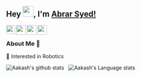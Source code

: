 ## Hey <img src="https://github.com/TheDudeThatCode/TheDudeThatCode/blob/master/Assets/Hi.gif" width="29px">, I'm [Abrar Syed!](https://www.linkedin.com/in/abrar-syed/) 
<!--
**isupersky/isupersky** is a ✨ _special_ ✨ repository because its `README.md` (this file) appears on your GitHub profile.

Here are some ideas to get you started:

- 🔭 I’m currently working on ...
- 🌱 I’m currently learning ...
- 👯 I’m looking to collaborate on ...
- 🤔 I’m looking for help with ...
- 💬 Ask me about ...
- 📫 How to reach me: ...
- 😄 Pronouns: ...
- ⚡ Fun fact: ...
-->
<a href="https://www.linkedin.com/in/abrar-syed/">
  <img align="left" width="24px" src="https://cdn.jsdelivr.net/npm/simple-icons@v3/icons/linkedin.svg"  />
</a>
<a href="https://twitter.com/abrarkadabraay">
  <img align="left" width="26px" src="https://cdn.jsdelivr.net/npm/simple-icons@v3/icons/twitter.svg" />
</a>
<a href="mailto:abrarsyed16032001@gmail.com">
  <img align="left" width="26px" src="https://cdn.jsdelivr.net/npm/simple-icons@v3/icons/gmail.svg" />
</a>
<a href="https://www.youtube.com/channel/UC9M3YX3LZXVzetCHp81QOBw">
  <img align="left" width="26px" src="https://cdn.jsdelivr.net/npm/simple-icons@v3/icons/youtube.svg" />
</a>


<br />

### About Me 🚀
🌱 Interested in Robotics </br>

![Aakash's github stats](https://github-readme-stats.vercel.app/api/?username=sudo-apt-Abrar&count_private=true&theme=tokyonight&showicons=true)&nbsp;&nbsp;
![Aakash's Language stats](https://github-readme-stats.vercel.app/api/top-langs/?username=sudo-apt-Abrar&langs_count=5&theme=tokyonight)
<br />

